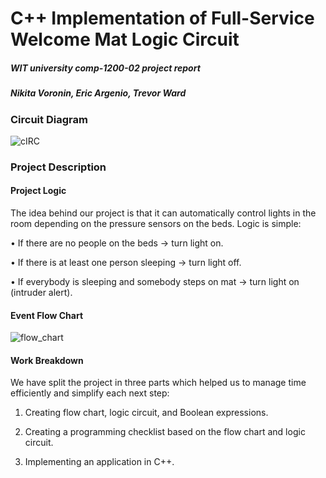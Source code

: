 # C++ Implementation of Full-Service Welcome Mat Logic Circuit

##### WIT university comp-1200-02 project report

##### Nikita Voronin, Eric Argenio, Trevor Ward

### Circuit Diagram

![cIRC](https://user-images.githubusercontent.com/23469990/70302125-3fd55680-17ca-11ea-83f3-cd436d055d5a.png)

### Project Description
#### Project Logic
The idea behind our project is that it can automatically control lights in the room depending on the pressure sensors on the beds. Logic is simple: 

  •	If there are no people on the beds -> turn light on.

  •	If there is at least one person sleeping -> turn light off.

  •	If everybody is sleeping and somebody steps on mat -> turn light on (intruder alert).

#### Event Flow Chart
![flow_chart](https://user-images.githubusercontent.com/23469990/70399984-1ef14900-19f6-11ea-9c9a-55ea6b704727.png)

#### Work Breakdown
We have split the project in three parts which helped us to manage time efficiently and simplify each next step:

  1.	Creating flow chart, logic circuit, and Boolean expressions.

  2.	Creating a programming checklist based on the flow chart and logic circuit.

  3.	Implementing an application in C++.	
